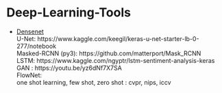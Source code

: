 # Deep-Learning-Tools
<ul>
<li><a href="https://keras.io/applications/#densenet">Densenet</a></li>
U-Net: https://www.kaggle.com/keegil/keras-u-net-starter-lb-0-277/notebook <br/>
Masked-RCNN (py3): https://github.com/matterport/Mask_RCNN <br/>
LSTM: https://www.kaggle.com/ngyptr/lstm-sentiment-analysis-keras<br/>
GAN
: https://youtu.be/yz6dNf7X7SA<br/>
FlowNet: <br/>
one shot learning, few shot, zero shot : cvpr, nips, iccv<br/>
</ul>
